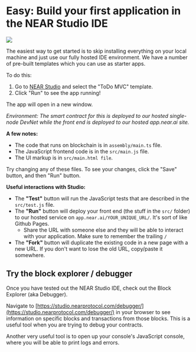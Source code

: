 # Easy: Build your first application in the NEAR Studio IDE

![](https://github.com/nearprotocol/NEARStudio/raw/master/demos/guest_book.gif)

The easiest way to get started is to skip installing everything on your local machine and just use our fully hosted IDE environment. We have a number of pre-built templates which you can use as starter apps.

To do this:

1. Go to [NEAR Studio](https://studio.nearprotocol.com) and select the "ToDo MVC" template.
2. Click "Run" to see the app running!

The app will open in a new window.

_Environment: The smart contract for this is deployed to our hosted single-node DevNet while the front end is deployed to our hosted app.near.ai site._

**A few notes:**

* The code that runs on blockchain is in `assembly/main.ts` file.
* The JavaScript frontend code is in the `src/main.js` file.
* The UI markup is in `src/main.html file`.

Try changing any of these files. To see your changes, click the "Save" button, and then "Run" button.

**Useful interactions with Studio:**

* The **"Test"** button will run the JavaScript tests that are described in the `src/test.js` file.
* The **"Run"** button will deploy your front end \(the stuff in the `src/` folder\) to our hosted service on `app.near.ai/YOUR_UNIQUE_URL/`.  It's sort of like Github Pages.
  * Share the URL with someone else and they will be able to interact with your application. Make sure to remember the trailing `/`
* The **"Fork"** button will duplicate the existing code in a new page with a new URL. If you don't want to lose the old URL, copy/paste it somewhere.

## Try the block explorer / debugger

Once you have tested out the NEAR Studio IDE, check out the Block Explorer \(aka Debugger\).

Navigate to [https://studio.nearprotocol.com/debugger/](https://studio.nearprotocol.com/debugger/) in your browser to see information on specific blocks and transactions from those blocks. This is a useful tool when you are trying to debug your contracts.

Another very useful tool is to open up your console's JavaScript console, where you will be able to print logs and errors.

